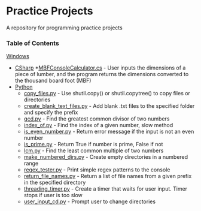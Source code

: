 # Practice Projects

A repository for programming practice projects

### Table of Contents

[Windows](https://github.com/ajoh504/Practice-Projects/tree/main/Windows)
* [CSharp](https://github.com/ajoh504/practiceprojects/tree/main/Windows/CSharp)
  *[MBFConsoleCalculator.cs](https://github.com/ajoh504/practiceprojects/blob/main/Windows/CSharp/MBFConsoleCalculator.cs) - User inputs the dimensions of a piece of lumber, and the program returns the dimensions converted to the thousand board foot (MBF)
* [Python](https://github.com/ajoh504/Practice-Projects/tree/main/Windows/Python)
  * [copy_files.py](https://github.com/ajoh504/Practice-Projects/blob/main/Windows/Python/copy_files.py) - Use shutil.copy() or shutil.copytree() to copy files or directories
  * [create_blank_text_files.py](https://github.com/ajoh504/Practice-Projects/blob/main/Windows/Python/create_blank_text_files.py) - Add blank .txt files to the specified folder and specify the prefix 
  * [gcd.py](https://github.com/ajoh504/Practice-Projects/blob/main/Windows/Python/gcd.py) - Find the greatest common divisor of two numbers
  * [index_of.py](https://github.com/ajoh504/practiceprojects/blob/main/Windows/Python/index_of.py) - Find the index of a given number, slow method
  * [is_even_number.py](https://github.com/ajoh504/practiceprojects/blob/main/Windows/Python/is_even_number.py) - Return error message if the input is not an even number
  * [is_prime.py](https://github.com/ajoh504/Practice-Projects/blob/main/Windows/Python/is_prime.py) - Return True if number is prime, False if not
  * [lcm.py](https://github.com/ajoh504/Practice-Projects/blob/main/Windows/Python/lcm.py) - Find the least common multiple of two numbers
  * [make_numbered_dirs.py](https://github.com/ajoh504/practiceprojects/blob/main/Windows/Python/make_numbered_dirs.py) - Create empty directories in a numbered range
  * [regex_tester.py](https://github.com/ajoh504/practiceprojects/blob/main/Windows/Python/regex_tester.py) - Print simple regex patterns to the console
  * [return_file_names.py](https://github.com/ajoh504/Practice-Projects/blob/main/Windows/Python/return_file_names.py) - Return a list of file names from a given prefix in the specified directory
  * [threading_timer.py](https://github.com/ajoh504/Practice-Projects/blob/main/Windows/Python/threading_timer.py) - Create a timer that waits for user input. Timer stops if user is too slow
  * [user_input_cd.py](https://github.com/ajoh504/Practice-Projects/blob/main/Windows/Python/user_input_cd.py) - Prompt user to change directories

